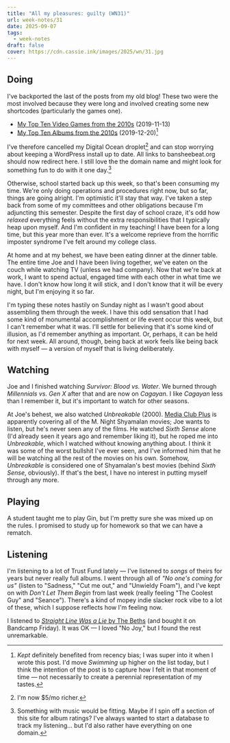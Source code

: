 ```yaml
---
title: "All my pleasures: guilty (WN31)"
url: week-notes/31
date: 2025-09-07
tags:
  - week-notes
draft: false
cover: https://cdn.cassie.ink/images/2025/wn/31.jpg
---
```

## Doing
I've backported the last of the posts from my old blog! These two were the most involved because they were long and involved creating some new shortcodes (particularly the games one).

* [My Top Ten Video Games from the 2010s](/my-top-ten-video-games-from-the-2010s/) (2019-11-13)
* [My Top Ten Albums from the 2010s](/my-top-ten-albums-from-the-2010s) (2019-12-20)[^1]

I've therefore cancelled my Digital Ocean droplet[^2] and can stop worrying about keeping a WordPress install up to date. All links to bansheebeat.org should now redirect here. I still love the the domain name and might look for something fun to do with it one day.[^3]

Otherwise, school started back up this week, so that's been consuming my time. We're only doing operations and procedures right now, but so far, things are going alright. I'm optimistic it'll stay that way. I've taken a step back from some of my committees and other obligations because I'm adjuncting this semester. Despite the first day of school craze, it's odd how *relaxed* everything feels without the extra responsibilities that I typically heap upon myself. And I'm confident in my teaching! I have been for a long time, but this year more than ever. It's a welcome reprieve from the horrific imposter syndrome I've felt around my college class.

At home and at my behest, we have been eating dinner at the dinner table. The entire time Joe and I have been living together, we've eaten on the couch while watching TV (unless we had company). Now that we're back at work, I want to spend actual, engaged time with each other in what time we have. I don't know how long it will stick, and I don't know that it will be every night, but I'm enjoying it so far.

I'm typing these notes hastily on Sunday night as I wasn't good about assembling them through the week. I have this odd sensation that I had some kind of monumental accomplishment or life event occur this week, but I can't remember what it was. I'll settle for believing that it's some kind of illusion, as I'd remember anything as important. Or, perhaps, it can be held for next week. All around, though, being back at work feels like being back with myself — a version of myself that is living deliberately.
## Watching
Joe and I finished watching *Survivor: Blood vs. Water*. We burned through *Millennials vs. Gen X* after that and are now on *Cagayan*. I like *Cagayan* less than I remember it, but it's important to watch for other seasons.

At Joe's behest, we also watched *Unbreakable* (2000). [Media Club Plus](https://mediaclub.plus/) is apparently covering all of the M. Night Shyamalan movies; Joe wants to listen, but he's never seen any of the films. He watched *Sixth Sense* alone (I'd already seen it years ago and remember liking it), but he roped me into *Unbreakable*, which I watched without knowing anything about. I think it was some of the worst bullshit I've ever seen, and I've informed him that he will be watching all the rest of the movies on his own. Somehow, *Unbreakable* is considered one of Shyamalan's best movies (behind *Sixth Sense*, obviously). If that's the best, I have no interest in putting myself through any more.

## Playing
A student taught me to play Gin, but I'm pretty sure she was mixed up on the rules. I promised to study up for homework so that we can have a rematch.

## Listening
I'm listening to a lot of Trust Fund lately — I've listened to *songs* of theirs for years but never really full albums. I went through all of *"No one's coming for us"* (listen to "Sadness," "Cut me out," and "Unwieldy Foam"), and I've kept on with *Don't Let Them Begin* from last week (really feeling "The Coolest Guy" and "Seance"). There's a kind of mopey indie slacker rock vibe to a lot of these, which I suppose reflects how I'm feeling now.

I listened to [*Straight Line Was a Lie* by The Beths](https://thebethsnz.bandcamp.com/album/straight-line-was-a-lie) (and bought it on Bandcamp Friday). It was OK — I loved "No Joy," but I found the rest unremarkable.

[^1]: *Kept* definitely benefited from recency bias; I was super into it when I wrote this post. I'd move *Swimming* up higher on the list today, but I think the intention of the post is to capture how I felt in that moment of time — not necessarily to create a perennial representation of my tastes.

[^2]: I'm now $5/mo richer.

[^3]: Something with music would be fitting. Maybe if I spin off a section of this site for album ratings? I've always wanted to start a database to track my listening... but I'd also rather have everything on one domain.

[^4]: heavy breathing but the nervous and anxious kind
